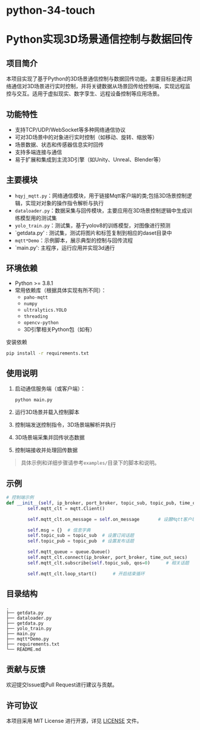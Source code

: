 # python-34-touch
# Python实现3D场景通信控制与数据回传

## 项目简介

本项目实现了基于Python的3D场景通信控制与数据回传功能。主要目标是通过网络通信对3D场景进行实时控制，并将关键数据从场景回传给控制端，实现远程监控与交互。适用于虚拟现实、数字孪生、远程设备控制等应用场景。

## 功能特性

- 支持TCP/UDP/WebSocket等多种网络通信协议
- 可对3D场景中的对象进行实时控制（如移动、旋转、缩放等）
- 场景数据、状态和传感器信息实时回传
- 支持多端连接与通信
- 易于扩展和集成到主流3D引擎（如Unity、Unreal、Blender等）

## 主要模块

- `hqyj_mqtt.py`：网络通信模块，用于链接Mqtt客户端的类;包括3D场景控制逻辑，实现对对象的操作指令解析与执行
- `dataloader.py`：数据采集与回传模块，主要应用在3D场景控制逻辑中生成训练模型用的测试集
- `yolo_train.py`：测试集，基于yolov8的训练模型，对图像进行预测
- `getdata.py' : 测试集，测试将图片和标签复制到相应的daset目录中
- `mqtt*Demo`：示例脚本，展示典型的控制与回传流程
- `main.py': 主程序，运行应用并实现3d通行

## 环境依赖

- Python >= 3.8.1
- 常用依赖库（根据具体实现有所不同）：  
  - `paho-mqtt`
  - `numpy`
  - `ultralytics.YOLO`
  - `threading`
  - `opencv-python`  
  - 3D引擎相关Python包（如有）

安装依赖
```bash
pip install -r requirements.txt
```

## 使用说明

1. 启动通信服务端（或客户端）：

   ```bash
   python main.py
   ```

2. 运行3D场景并载入控制脚本

3. 控制端发送控制指令，3D场景端解析并执行

4. 3D场景端采集并回传状态数据

5. 控制端接收并处理回传数据

> 具体示例和详细步骤请参考`examples/`目录下的脚本和说明。

## 示例

```python
# 控制端示例
def __init__(self, ip_broker, port_broker, topic_sub, topic_pub, time_out_secs):
        self.mqtt_clt = mqtt.Client()

        self.mqtt_clt.on_message = self.on_message       # 设置Mqtt客户端回调on_message为本类成员方法on_message

        self.msg = {}  # 信息字典
        self.topic_sub = topic_sub  # 设置订阅话题
        self.topic_pub = topic_pub  # 设置发布话题

        self.mqtt_queue = queue.Queue()
        self.mqtt_clt.connect(ip_broker, port_broker, time_out_secs)        # 链接Mqtt Broker
        self.mqtt_clt.subscribe(self.topic_sub, qos=0)      # 相关话题

        self.mqtt_clt.loop_start()      # 开启结束循环
```

## 目录结构

```
.
├── getdata.py
├── dataloader.py
├── getdata.py
├── yolo_train.py
├── main.py
├── mqtt*Demo.py
├── requirements.txt
└── README.md
```

## 贡献与反馈

欢迎提交Issue或Pull Request进行建议与贡献。

## 许可协议

本项目采用 MIT License 进行开源，详见 [LICENSE](LICENSE) 文件。


